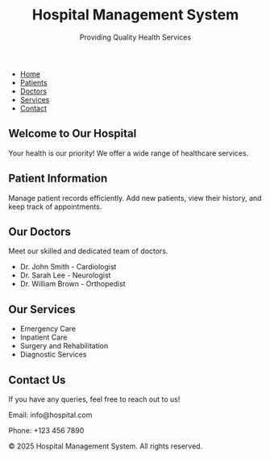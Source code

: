 <!DOCTYPE html>
<html lang="en">
<head>
  <meta charset="UTF-8">
  <meta name="viewport" content="width=device-width, initial-scale=1.0">
  <title>Hospital Management System</title>
  <link rel="stylesheet" href="style.css">
</head>
<body>

  <!-- Header Section -->
  <header>
    <div class="container">
      <h1>Hospital Management System</h1>
      <p>Providing Quality Health Services</p>
    </div>
  </header>

  <!-- Navigation Bar -->
  <nav>
    <ul>
      <li><a href="#home">Home</a></li>
      <li><a href="#patients">Patients</a></li>
      <li><a href="#doctors">Doctors</a></li>
      <li><a href="#services">Services</a></li>
      <li><a href="#contact">Contact</a></li>
    </ul>
  </nav>

  <!-- Main Content Section -->
  <section id="home" class="section">
    <div class="container">
      <h2>Welcome to Our Hospital</h2>
      <p>Your health is our priority! We offer a wide range of healthcare services.</p>
    </div>
  </section>

  <section id="patients" class="section">
    <div class="container">
      <h2>Patient Information</h2>
      <p>Manage patient records efficiently. Add new patients, view their history, and keep track of appointments.</p>
    </div>
  </section>

  <section id="doctors" class="section">
    <div class="container">
      <h2>Our Doctors</h2>
      <p>Meet our skilled and dedicated team of doctors.</p>
      <ul>
        <li>Dr. John Smith - Cardiologist</li>
        <li>Dr. Sarah Lee - Neurologist</li>
        <li>Dr. William Brown - Orthopedist</li>
      </ul>
    </div>
  </section>

  <section id="services" class="section">
    <div class="container">
      <h2>Our Services</h2>
      <ul>
        <li>Emergency Care</li>
        <li>Inpatient Care</li>
        <li>Surgery and Rehabilitation</li>
        <li>Diagnostic Services</li>
      </ul>
    </div>
  </section>

  <section id="contact" class="section">
    <div class="container">
      <h2>Contact Us</h2>
      <p>If you have any queries, feel free to reach out to us!</p>
      <p>Email: info@hospital.com</p>
      <p>Phone: +123 456 7890</p>
    </div>
  </section>

  <!-- Footer Section -->
  <footer>
    <div class="container">
      <p>&copy; 2025 Hospital Management System. All rights reserved.</p>
    </div>
  </footer>

</body>
</html>
